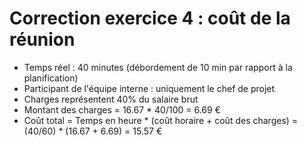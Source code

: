 # Correction exercice 4 : coût de la réunion

- Temps réel : 40 minutes (débordement de 10 min par rapport à la planification)
- Participant de l'équipe interne : uniquement le chef de projet
- Charges représentent 40% du salaire brut
- Montant des charges = 16.67 * 40/100 = 6.69 €
- Coût total = Temps en heure * (coût horaire + coût des charges)  = (40/60) * (16.67 + 6.69) = 15.57 €